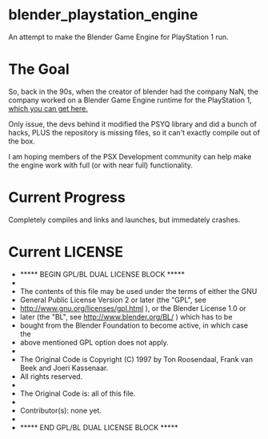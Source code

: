 # blender_playstation_engine
An attempt to make the Blender Game Engine for PlayStation 1 run.

# The Goal
So, back in the 90s, when the creator of blender had the company NaN, the company worked on a Blender Game Engine runtime for the PlayStation 1, [which you can get here.](https://download.blender.org/source/chest/neogeo/playstation_engine/)

Only issue, the devs behind it modified the PSYQ library and did a bunch of hacks, PLUS the repository is missing files, so it can't exactly compile out of the box.

I am hoping members of the PSX Development community can help make the engine work with full (or with near full) functionality.

# Current Progress
Completely compiles and links and launches, but immedately crashes.

# Current LICENSE

 * ***** BEGIN GPL/BL DUAL LICENSE BLOCK *****
 *
 * The contents of this file may be used under the terms of either the GNU
 * General Public License Version 2 or later (the "GPL", see
 * http://www.gnu.org/licenses/gpl.html ), or the Blender License 1.0 or
 * later (the "BL", see http://www.blender.org/BL/ ) which has to be
 * bought from the Blender Foundation to become active, in which case the
 * above mentioned GPL option does not apply.
 *
 * The Original Code is Copyright (C) 1997 by Ton Roosendaal, Frank van Beek and Joeri Kassenaar.
 * All rights reserved.
 *
 * The Original Code is: all of this file.
 *
 * Contributor(s): none yet.
 *
 * ***** END GPL/BL DUAL LICENSE BLOCK *****